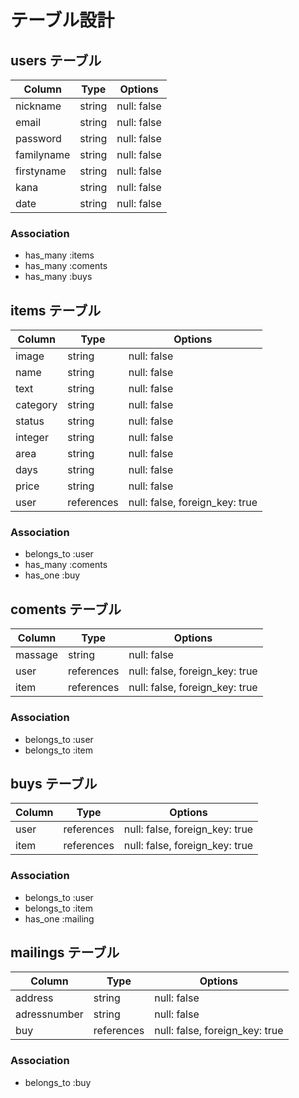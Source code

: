 # テーブル設計

## users テーブル

| Column     | Type   | Options     |
| ---------- | ------ | ----------- |
| nickname   | string | null: false |
| email      | string | null: false |
| password   | string | null: false |
| familyname | string | null: false |
| firstyname | string | null: false |
| kana       | string | null: false |
| date       | string | null: false |


### Association
- has_many :items
- has_many :coments
- has_many :buys



## items テーブル

| Column    | Type       | Options                        |
| --------- | ---------- | ------------------------------ |
| image     | string     | null: false                    |
| name      | string     | null: false                    |
| text      | string     | null: false                    |
| category  | string     | null: false                    |
| status    | string     | null: false                    |
| integer   | string     | null: false                    |
| area      | string     | null: false                    |
| days      | string     | null: false                    |
| price     | string     | null: false                    |
| user      | references | null: false, foreign_key: true |



### Association
- belongs_to :user
- has_many :coments
- has_one :buy



## coments テーブル

| Column   | Type       | Options                        |
| -------- | ---------- | ------------------------------ |
| massage  | string     | null: false                    |
| user     | references | null: false, foreign_key: true |
| item     | references | null: false, foreign_key: true |



### Association
- belongs_to :user
- belongs_to :item



## buys テーブル

| Column       | Type       | Options                        |
| ------------ | ---------- | ------------------------------ |
| user         | references | null: false, foreign_key: true |
| item         | references | null: false, foreign_key: true |


### Association
- belongs_to :user
- belongs_to :item
- has_one :mailing




## mailings テーブル

| Column       | Type       | Options                        |
| ------------ | ---------- | ------------------------------ |
| address      | string     | null: false                    |
| adressnumber | string     | null: false                    |
| buy          | references | null: false, foreign_key: true |


### Association
- belongs_to :buy